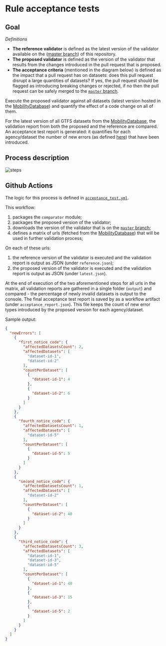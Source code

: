 # Rule acceptance tests 

## Goal

_Definitions_ 
- **The reference validator** is defined as the latest version of the validator available on the ([master branch](https://github.com/MobilityData/gtfs-validator/tree/master)) of this repository. 
- **The proposed validator** is defined as the version of the validator that results from the changes introduced in the pull request that is proposed.
- **The acceptance criteria** (mentioned in the diagram below) is defined as the impact that a pull request has on datasets: does this pull request disrupt a large quantities of datasets? If yes, the pull request should be flagged as introducing breaking changes or rejected, if no then the pull request can be safely merged to the [`master` branch](https://github.com/MobilityData/gtfs-validator/tree/master).       

Execute the proposed validator against all datasets (latest version hosted in the [MobilityDatabase](http://mobilitydatabase.org/wiki/Main_Page)) and quantify the effect of a code change on all of them.  

For the latest version of all GTFS datasets from the [MobilityDatabase](http://mobilitydatabase.org/wiki/Main_Page), the validation report from both the proposed and the reference are compared. An acceptance test report is generated: it quantifies for each agency/dataset the number of new errors (as defined [here](https://github.com/MobilityData/gtfs-validator/blob/master/RULES.md#definitions)) that have been introduced.
   
## Process description

![steps](https://user-images.githubusercontent.com/35747326/139877746-fd047437-38b3-44fa-aeb8-37d925c289e8.png)

## Github Actions

The logic for this process is defined in [`acceptance_test.yml`](../.github/workflows/acceptance_test.yml).

This workflow:
1. packages the `comparator` module;
1. packages the proposed version of the validator;
1. downloads the version of the validator that is on the [`master` branch](https://github.com/MobilityData/gtfs-validator/tree/master);
1. defines a matrix of urls (fetched from the [MobilityDatabase](http://mobilitydatabase.org/wiki/Main_Page)) that will be used in further validation process; 

On each of these urls:
1. the reference version of the validator is executed and the validation report is output as JSON (under `reference.json`);
1. the proposed version of the validator is executed and the validation report is output as JSON (under `latest.json`).

At the end of execution of the two aforementioned steps for all urls in the matrix, all validation reports are gathered in a single folder (`output`) and compared - the percentage of newly invalid datasets is output to the console.
The final acceptance test report is saved by as a workflow artifact (under `acceptance_report.json`). This file keeps the count of new error types introduced by the proposed version for each agency/dataset.

Sample output:
```json
{
  "newErrors": [
    {
      "first_notice_code": {
        "affectedDatasetsCount": 2,
        "affectedDatasets": [
          "dataset-id-1",
          "dataset-id-2"
        ],
        "countPerDataset": [
          {
            "dataset-id-1": 4
          },
          {
            "dataset-id-2": 6
          }
        ]
      }
    },
    {
      "fourth_notice_code": {
        "affectedDatasetsCount": 1,
        "affectedDatasets": [
          "dataset-id-5"
        ],
        "countPerDataset": [
          {
            "dataset-id-5": 5
          }
        ]
      }
    },
    {
      "second_notice_code": {
        "affectedDatasetsCount": 1,
        "affectedDatasets": [
          "dataset-id-2"
        ],
        "countPerDataset": [
          {
            "dataset-id-2": 40
          }
        ]
      }
    },
    {
      "third_notice_code": {
        "affectedDatasetsCount": 3,
        "affectedDatasets": [
          "dataset-id-1",
          "dataset-id-3",
          "dataset-id-5"
        ],
        "countPerDataset": [
          {
            "dataset-id-1": 40
          },
          {
            "dataset-id-3": 15
          },
          {
            "dataset-id-5": 2
          }
        ]
      }
    }
  ]
}
```
